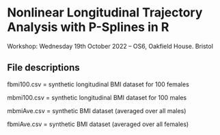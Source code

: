 # Nonlinear Longitudinal Trajectory Analysis with P-Splines in R
Workshop: Wednesday 19th October 2022 – OS6, Oakfield House. Bristol

## File descriptions

fbmi100.csv = synthetic longitudinal BMI dataset for 100 females

mbmi100.csv = synthetic longitudinal BMI dataset for 100 males

mbmiAve.csv = synthetic BMI dataset (averaged over all males)

fbmiAve.csv = synthetic BMI dataset (averaged over all females)
